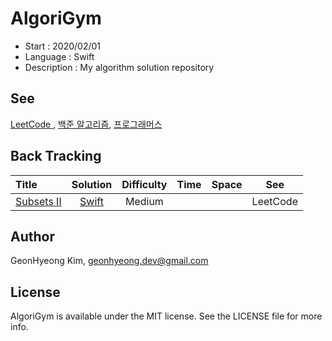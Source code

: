 # AlgoriGym
* Start : 2020/02/01
* Language : Swift
* Description : My algorithm solution repository


## See
[LeetCode ](https://leetcode.com/ "LeetCode"), [백준 알고리즘](https://www.acmicpc.net/ "백준 알고리즘"), [프로그래머스](https://programmers.co.kr/ "프로그래머스")

## Back Tracking
|Title|Solution|Difficulty|Time|Space|See|
|:---|:---:|:---:|:---:|:---:|:---:|
|[Subsets II](https://leetcode.com/problems/subsets-ii/ "LeetCode")|[Swift](https://github.com/GeonHyeongKim/AlgoriGym/blob/master/BackTracking/Subsets%20II.swift)|Medium|||LeetCode|


## Author
GeonHyeong Kim, [geonhyeong.dev@gmail.com](geonhyeong.dev@gmail.com)

## License
AlgoriGym is available under the MIT license. See the LICENSE file for more info.
